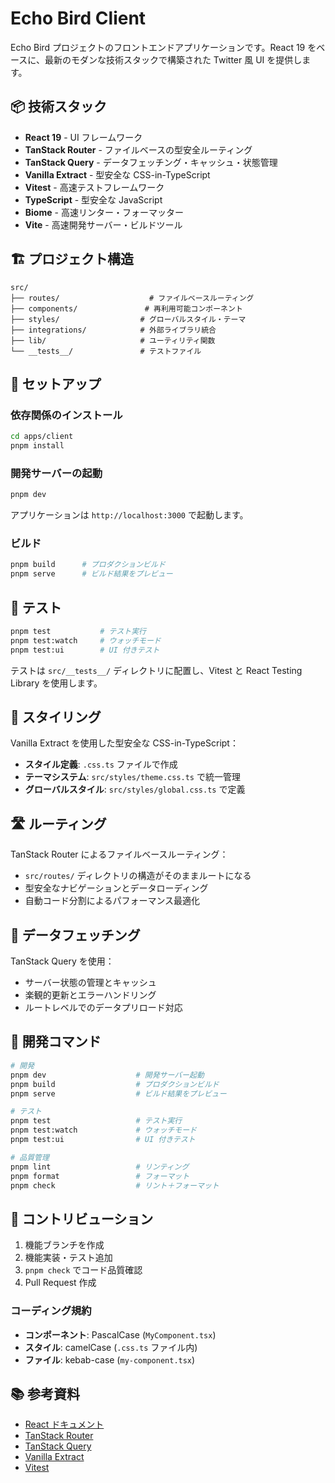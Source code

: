 # Echo Bird Client

Echo Bird プロジェクトのフロントエンドアプリケーションです。React 19 をベースに、最新のモダンな技術スタックで構築された Twitter 風 UI を提供します。

## 📦 技術スタック

- **React 19** - UI フレームワーク
- **TanStack Router** - ファイルベースの型安全ルーティング
- **TanStack Query** - データフェッチング・キャッシュ・状態管理
- **Vanilla Extract** - 型安全な CSS-in-TypeScript
- **Vitest** - 高速テストフレームワーク
- **TypeScript** - 型安全な JavaScript
- **Biome** - 高速リンター・フォーマッター
- **Vite** - 高速開発サーバー・ビルドツール

## 🏗️ プロジェクト構造

```
src/
├── routes/                    # ファイルベースルーティング
├── components/               # 再利用可能コンポーネント
├── styles/                  # グローバルスタイル・テーマ
├── integrations/            # 外部ライブラリ統合
├── lib/                     # ユーティリティ関数
└── __tests__/               # テストファイル
```

## 🚀 セットアップ

### 依存関係のインストール

```bash
cd apps/client
pnpm install
```

### 開発サーバーの起動

```bash
pnpm dev
```

アプリケーションは `http://localhost:3000` で起動します。

### ビルド

```bash
pnpm build      # プロダクションビルド
pnpm serve      # ビルド結果をプレビュー
```

## 🧪 テスト

```bash
pnpm test           # テスト実行
pnpm test:watch     # ウォッチモード
pnpm test:ui        # UI 付きテスト
```

テストは `src/__tests__/` ディレクトリに配置し、Vitest と React Testing Library を使用します。

## 🎨 スタイリング

Vanilla Extract を使用した型安全な CSS-in-TypeScript：

- **スタイル定義**: `.css.ts` ファイルで作成
- **テーマシステム**: `src/styles/theme.css.ts` で統一管理
- **グローバルスタイル**: `src/styles/global.css.ts` で定義

## 🛣️ ルーティング

TanStack Router によるファイルベースルーティング：

- `src/routes/` ディレクトリの構造がそのままルートになる
- 型安全なナビゲーションとデータローディング
- 自動コード分割によるパフォーマンス最適化

## 📡 データフェッチング

TanStack Query を使用：

- サーバー状態の管理とキャッシュ
- 楽観的更新とエラーハンドリング
- ルートレベルでのデータプリロード対応

## 🔧 開発コマンド

```bash
# 開発
pnpm dev                    # 開発サーバー起動
pnpm build                  # プロダクションビルド
pnpm serve                  # ビルド結果をプレビュー

# テスト
pnpm test                   # テスト実行
pnpm test:watch             # ウォッチモード
pnpm test:ui                # UI 付きテスト

# 品質管理
pnpm lint                   # リンティング
pnpm format                 # フォーマット
pnpm check                  # リント＋フォーマット
```

## 🤝 コントリビューション

1. 機能ブランチを作成
2. 機能実装・テスト追加
3. `pnpm check` でコード品質確認
4. Pull Request 作成

### コーディング規約

- **コンポーネント**: PascalCase (`MyComponent.tsx`)
- **スタイル**: camelCase (`.css.ts` ファイル内)
- **ファイル**: kebab-case (`my-component.tsx`)

## 📚 参考資料

- [React ドキュメント](https://react.dev/)
- [TanStack Router](https://tanstack.com/router)
- [TanStack Query](https://tanstack.com/query)
- [Vanilla Extract](https://vanilla-extract.style/)
- [Vitest](https://vitest.dev/)
